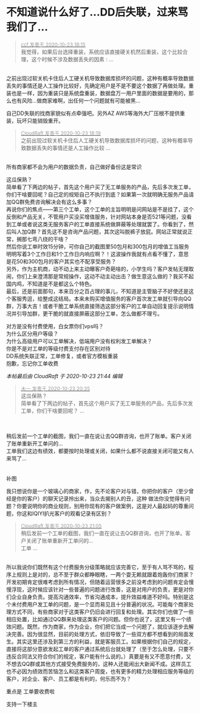 # 不知道说什么好了...DD后失联，过来骂我们了...


<div class="quote"><blockquote><font size="2"><a href="https://www.hostloc.com/forum.php?mod=redirect&amp;goto=findpost&amp;pid=9342380&amp;ptid=757680" target="_blank"><font color="#999999">ccf 发表于 2020-10-23 18:15</font></a></font><br />
我觉得，如果后台选择重装，系统应该直接硬关机然后重装，这个比较合理，这个时候不涉及数据丢失的因素 : ...</blockquote></div><br />
之前出现过软关机卡住后人工硬关机导致数据库损坏的问题，这种有概率导致数据丢失的事情还是人工操作比较好，先确定用户是不是不要这个数据了再做处理。重装也是一样，因为重装只是系统盘重装，数据盘万一用户里面的数据是要用的，那么也有风险...做商家难啊，出任何一个问题就有可能被黑...

自己DD失联的找商家貌似有点牵强吧。另外AZ AWS等海外大厂压根不提供重装，玩坏只能销毁重开。<img id="aimg_JPp3r" onclick="zoom(this, this.src, 0, 0, 0)" class="zoom" src="https://cdn.jsdelivr.net/gh/hishis/forum-master/public/images/patch.gif" onmouseover="img_onmouseoverfunc(this)" onload="thumbImg(this)" border="0" alt="" />

<div class="quote"><blockquote><font size="2"><a href="https://www.hostloc.com/forum.php?mod=redirect&amp;goto=findpost&amp;pid=9342403&amp;ptid=757680" target="_blank"><font color="#999999">CloudRaft 发表于 2020-10-23 18:19</font></a></font><br />
之前出现过软关机卡住后人工硬关机导致数据库损坏的问题，这种有概率导致数据丢失的事情还是人工操作比较 ...</blockquote></div><br />
所有商家都不会为用户的数据负责，自己做好备份这是常识 <img src="static/image/smiley/default/lol.gif" smilieid="12" border="0" alt="" />

这瓜保熟？<br />
简单看了下两边的帖子，首先这个用户买了无工单服务的产品，先后多次发工单，你们干啥要回呢？自己定的规矩自己不执行到底？如果第一次就明确无服务产品请加QQ群免费咨询解决会有这么多事？<br />
再说你们的焦点——第三个工单，这个工单的主旨明明是问网站是不是挂了，这个反倒和产品无关，不管用户买没买增值服务，针对网站本身是否521等问题，没看到工单或者说这类无服务客户的工单直接系统做屏蔽等处理就罢了。你看到了，然后叫人加Q群？首先这不是咨询产品问题，其次这叫脱裤子放屁。网站正常就说正常，搁那七弯八绕的干啥？<br />
然后你说工单时效15分钟，可你自己的截图里50包月和300包月的增值工当服务明明写着3个工作日和1个工作日内响应啊？！这波操作我就有点看不懂了，意思是花50和300包月的客户其实也不配享受服务？<br />
另外，作为主机商，动不动上来主动曝客户奇葩啥的，小学生吗？客户发帖无理取闹，你们上来澄清那是常规操作，这动不动主动出击？做生意这么做的？我买不起国内鸡，不知道是不是都这么个特色。<br />
最后，还是前面那句，本来百分之百占理的事儿，不知道是主管脑子不好使还是这个客服秀逗，给整成这结局。本来未购买增值服务的客户首次发工单就引导向QQ群，万事大吉！或者干脆工单系统直接筛选这部分客户的工单自动回复提示说明情况并引导加群，更干脆的就直接屏蔽这部分工单，怎么做都不理亏。<img id="aimg_qvh83" onclick="zoom(this, this.src, 0, 0, 0)" class="zoom" src="https://cdn.jsdelivr.net/gh/hishis/forum-master/public/images/patch.gif" onmouseover="img_onmouseoverfunc(this)" onload="thumbImg(this)" border="0" alt="" />

对方是没有付费使用，白女票你们vps吗？<br />
为什么区分用户等级？<br />
为什么高级用户可以工单解决，低端用户没有权利发工单解决？<br />
你是不是对工单的等级付费支付存在区别对待<br />
DD系统失联正常，工单修复，或者官方模板重装<br />
抱歉，忘记你工单收费

<i class="pstatus"> 本帖最后由 CloudRaft 于 2020-10-23 21:44 编辑 </i><br />
<div class="quote"><blockquote><font size="2"><a href="https://www.hostloc.com/forum.php?mod=redirect&amp;goto=findpost&amp;pid=9343092&amp;ptid=757680" target="_blank"><font color="#999999">木一 发表于 2020-10-23 20:35</font></a></font><br />
这瓜保熟？<br />
简单看了下两边的帖子，首先这个用户买了无工单服务的产品，先后多次发工单，你们干啥要回呢？ ...</blockquote></div><br />
<br />
稍后发前一个工单的截图，我们一直在说让去QQ群咨询，也开了账单。客户关闭了账单重新开工单问的…<br />
工单我们这边有绩效，都要按时处理或关闭，如果什么都不说直接关闭可能又有人来骂了…<br />
<br />
<br />
补图<br />
<img id="aimg_Y2a5r" onclick="zoom(this, this.src, 0, 0, 0)" class="zoom" src="https://iuimg.com/images/2020/10/23/iH23.png" onmouseover="img_onmouseoverfunc(this)" onload="thumbImg(this)" border="0" alt="" />

我只想说你是一个玻璃心的商家，作，先不论客户对与错，你把你的客户（至少曾经是你的客户）的聊天记录拎出来，当众去揭别人的丑，这种 做法你没觉得有问题？你要说明你的商业规则，别用你现有的客户做案例，这是对人最起码的尊重问题，你这和IQIYI扒光客户的观看记录有区别？

<div class="quote"><blockquote><font size="2"><a href="https://www.hostloc.com/forum.php?mod=redirect&amp;goto=findpost&amp;pid=9343236&amp;ptid=757680" target="_blank"><font color="#999999">CloudRaft 发表于 2020-10-23 21:05</font></a></font><br />
稍后发前一个工单的截图，我们一直在说让去QQ群咨询，也开了账单。客户关闭了账单重新开工单问的…<br />
工单 ...</blockquote></div><br />
所以我说你们既然有这个付费服务分级策略就应该完善它，至于有人骂不骂的，程序上规则上是对的，总不至于群众都睁眼瞎，一两个耍无赖就跟着炮轰你们商家？<br />
开发初期肯定很难考虑到所有情况，但随着运营很多之前没考虑到的问题肯定会慢慢浮现，这时候应该针对一些普遍的问题进行改善，这是对用户的负责，更是对你们企业自身负责。提高沟通效率，节省沟通成本，提升效益难道不好吗。特别是这个未付费用户发工单的问题，是一个显而易见且十分普遍的状况。可能每个商家处理方式不同，有些商家对于这类客户仍旧会进行回复和处理。其实你们也做了一些相应处置，比如通过QQ群来处理这类客户的问题。但你也说了，这里又有一个绩效问题。既然，作为商家，作为企业，你们把它当成一个问题了，就应该逐步去解决完善。因为很显然，目前的处理方式，依旧导致了一些双方都不想看到的局面发生。其实这里还涉及到第三方的利益，就是客服员工。如果根据你们自己的规定，直接将这部分意欲发起工单的客户通过系统后台就处理了（至于怎么处理，只要不违反合同法又符合你们的规定，客户能有什么说的。）真要是有又不愿意付费，又不想去QQ群或其他方式接受免费服务的，这种人还能闹出大新闻不成。这样员工也不必因为绩效而苦恼怎么和这类客户周旋，也有更多的精力处理相应服务等级的客户，对企业、客户、员工都是有利的，何乐而不为？<img id="aimg_u4FDd" onclick="zoom(this, this.src, 0, 0, 0)" class="zoom" src="https://cdn.jsdelivr.net/gh/hishis/forum-master/public/images/patch.gif" onmouseover="img_onmouseoverfunc(this)" onload="thumbImg(this)" border="0" alt="" />

重点是 工单要收费啦

支持一下楼主
